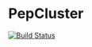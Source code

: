 # PepCluster

[![Build Status](https://github.com/viniciuspiccoli/PepCluster.jl/actions/workflows/CI.yml/badge.svg?branch=main)](https://github.com/viniciuspiccoli/PepCluster.jl/actions/workflows/CI.yml?query=branch%3Amain)
